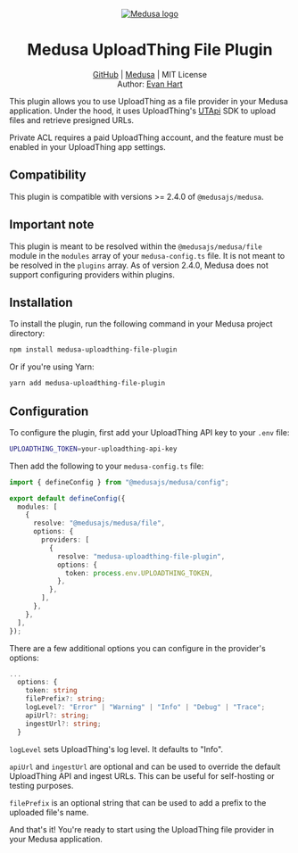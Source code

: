 <p align="center">
  <a href="https://www.medusajs.com">
  <picture>
    <source media="(prefers-color-scheme: dark)" srcset="https://user-images.githubusercontent.com/59018053/229103275-b5e482bb-4601-46e6-8142-244f531cebdb.svg">
    <source media="(prefers-color-scheme: light)" srcset="https://user-images.githubusercontent.com/59018053/229103726-e5b529a3-9b3f-4970-8a1f-c6af37f087bf.svg">
    <img alt="Medusa logo" src="https://user-images.githubusercontent.com/59018053/229103726-e5b529a3-9b3f-4970-8a1f-c6af37f087bf.svg">
    </picture>
  </a>
</p>
<h1 align="center">
  Medusa UploadThing File Plugin
</h1>
<p align="center">
<a href="https://github.com/e-hart/medusa-uploadthing-file-plugin">GitHub</a> | <a href="https://www.medusajs.com">Medusa</a> | MIT License
<br>
Author: <a href="https://evanh.art">Evan Hart</a>
</p>

This plugin allows you to use UploadThing as a file provider in your Medusa application. Under the hood, it uses UploadThing's [UTApi](https://docs.uploadthing.com/api-reference/ut-api) SDK to upload files and retrieve presigned URLs.

Private ACL requires a paid UploadThing account, and the feature must be enabled in your UploadThing app settings.

## Compatibility

This plugin is compatible with versions >= 2.4.0 of `@medusajs/medusa`.

## Important note

This plugin is meant to be resolved within the `@medusajs/medusa/file` module in the `modules` array of your `medusa-config.ts` file. It is not meant to be resolved in the `plugins` array. As of version 2.4.0, Medusa does not support configuring providers within plugins.

## Installation

To install the plugin, run the following command in your Medusa project directory:

```bash
npm install medusa-uploadthing-file-plugin
```

Or if you're using Yarn:

```bash
yarn add medusa-uploadthing-file-plugin
```

## Configuration

To configure the plugin, first add your UploadThing API key to your `.env` file:

```bash
UPLOADTHING_TOKEN=your-uploadthing-api-key
```

Then add the following to your `medusa-config.ts` file:

```ts
import { defineConfig } from "@medusajs/medusa/config";

export default defineConfig({
  modules: [
    {
      resolve: "@medusajs/medusa/file",
      options: {
        providers: [
          {
            resolve: "medusa-uploadthing-file-plugin",
            options: {
              token: process.env.UPLOADTHING_TOKEN,
            },
          },
        ],
      },
    },
  ],
});
```

There are a few additional options you can configure in the provider's options:

```ts
...
  options: {
    token: string
    filePrefix?: string;
    logLevel?: "Error" | "Warning" | "Info" | "Debug" | "Trace";
    apiUrl?: string;
    ingestUrl?: string;
  }
```

`logLevel` sets UploadThing's log level. It defaults to "Info".

`apiUrl` and `ingestUrl` are optional and can be used to override the default UploadThing API and ingest URLs. This can be useful for self-hosting or testing purposes.

`filePrefix` is an optional string that can be used to add a prefix to the uploaded file's name.

And that's it! You're ready to start using the UploadThing file provider in your Medusa application.
